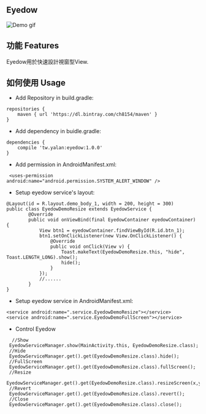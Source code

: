 
## Eyedow

![Demo gif](http://i.imgur.com/DUI3jr8.gif)



## 功能 Features

Eyedow用於快速設計視窗型View.

## 如何使用 Usage
 - Add Repository in build.gradle: 
```
repositories {
    maven { url 'https://dl.bintray.com/ch8154/maven' }
}
```
  

 - Add dependency in buidle.gradle:

```
dependencies {
    compile 'tw.yalan:eyedow:1.0.0'
}
```
- Add permission in AndroidManifest.xml:
```
 <uses-permission android:name="android.permission.SYSTEM_ALERT_WINDOW" />
  ```

 - Setup eyedow service's layout:
 
```
@Layout(id = R.layout.demo_body_1, width = 200, height = 300)
public class EyedowDemoResize extends EyedowService {
	    @Override
	    public void onViewBind(final EyedowContainer eyedowContainer) {
	        View btn1 = eyedowContainer.findViewById(R.id.btn_1);
	        btn1.setOnClickListener(new View.OnClickListener() {
	            @Override
	            public void onClick(View v) {
	                Toast.makeText(EyedowDemoResize.this, "hide", Toast.LENGTH_LONG).show();
	                hide();
	            }
	        });
			//......
	    }
}
 ```
 
 - Setup eyedow service in AndroidManifest.xml:
 
```
<service android:name=".service.EyedowDemoResize"></service>
<service android:name=".service.EyedowDemoFullScreen"></service>
```
- Control Eyedow

```
  //Show
 EyedowServiceManager.show(MainActivity.this, EyedowDemoResize.class);
 //Hide
 EyedowServiceManager.get().get(EyedowDemoResize.class).hide();
 //FullScreen
 EyedowServiceManager.get().get(EyedowDemoResize.class).fullScreen();
 //Resize
 EyedowServiceManager.get().get(EyedowDemoResize.class).resizeScreen(x,y,width,height,canDrag);
 //Revert
 EyedowServiceManager.get().get(EyedowDemoResize.class).revert();
 //Close
 EyedowServiceManager.get().get(EyedowDemoResize.class).close();
```
